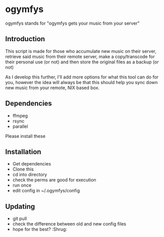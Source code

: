 # ogymfys
ogymfys stands for "ogymfys gets your music from your server"

## Introduction
This script is made for those who accumulate new music on their server, retrieve said music from their remote server, make a copy/transcode for their personal use (or not) and then store the original files as a backup (or not)

As I develop this further, I'll add more options for what this tool can do for you, however the idea will always be that this should help you sync down new music from your remote, NIX based box.

## Dependencies
* ffmpeg
* rsync
* parallel

Please install these

## Installation
* Get dependencies
* Clone this
* cd into directory
* check the perms are good for execution
* run once
* edit config in ~/.ogymfys/config

## Updating
* git pull
* check the difference between old and new config files
* hope for the best? :Shrug:

